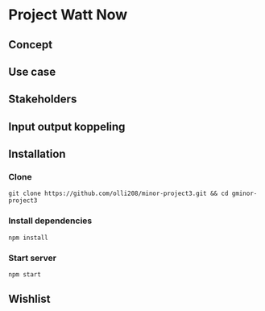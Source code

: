# Project Watt Now
## Concept

## Use case

## Stakeholders

## Input output koppeling

## Installation

### Clone
```
git clone https://github.com/olli208/minor-project3.git && cd gminor-project3
```

### Install dependencies
```
npm install
```

### Start server
```
npm start
```

## Wishlist
